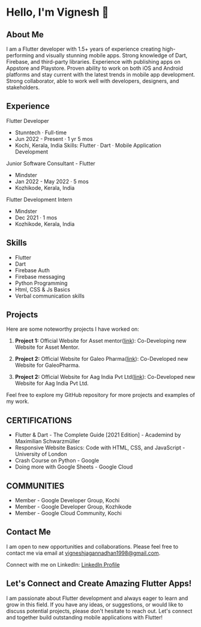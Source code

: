 # Hello, I'm Vignesh 👋

## About Me
I am a Flutter developer with 1.5+ years of experience creating high-performing and visually stunning mobile apps. Strong knowledge of Dart, Firebase, and third-party libraries. Experience with publishing apps on Appstore and Playstore. Proven ability to work on both iOS and Android platforms and stay current with the latest trends in mobile app development. Strong collaborator, able to work well with developers, designers, and stakeholders.

## Experience
Flutter Developer
 - Stunntech · Full-time
 - Jun 2022 - Present · 1 yr 5 mos
 - Kochi, Kerala, India
  Skills: Flutter · Dart · Mobile Application Development


Junior Software Consultant - Flutter
 - Mindster
 - Jan 2022 - May 2022 · 5 mos
 - Kozhikode, Kerala, India

Flutter Development Intern
 - Mindster
 - Dec 2021 · 1 mos
 - Kozhikode, Kerala, India

## Skills
- Flutter
- Dart 
- Firebase Auth
- Firebase messaging
- Python Programming
- Html, CSS &  Js Basics
- Verbal communication skills

## Projects
Here are some noteworthy projects I have worked on:

1. **Project 1:** Official Website for Asset mentor([link](https://assetmentor.in/)): Co-Developing new Website for Asset Mentor.

2. **Project 2:** Official Website for Galeo Pharma([link](https://galeopharma.com/)): Co-Developed new Website for GaleoPharma.

3. **Project 2:** Official Website for Aag India Pvt Ltd([link](https://aagindiapvtltd.in/)): Co-Developed new Website for Aag India Pvt Ltd.

Feel free to explore my GitHub repository for more projects and examples of my work.

## CERTIFICATIONS
 - Flutter & Dart - The Complete Guide [2021 Edition] - Academind by Maximilian Schwarzmüller
 - Responsive Website Basics: Code with HTML, CSS, and JavaScript - University of London
 - Crash Course on Python - Google
 - Doing more with Google Sheets - Google Cloud

## COMMUNITIES
 - Member - Google Developer Group, Kochi
 - Member - Google Developer Group, Kozhikode
 - Member - Google Cloud Community, Kochi

## Contact Me
I am open to new opportunities and collaborations. Please feel free to contact me via email at vigneshjagannadhan1998@gmail.com.

Connect with me on LinkedIn: [LinkedIn Profile](https://www.linkedin.com/in/vignesh-jagannadhan/)

## Let's Connect and Create Amazing Flutter Apps!
I am passionate about Flutter development and always eager to learn and grow in this field. If you have any ideas, or suggestions, or would like to discuss potential projects, please don't hesitate to reach out. Let's connect and together build outstanding mobile applications with Flutter!

